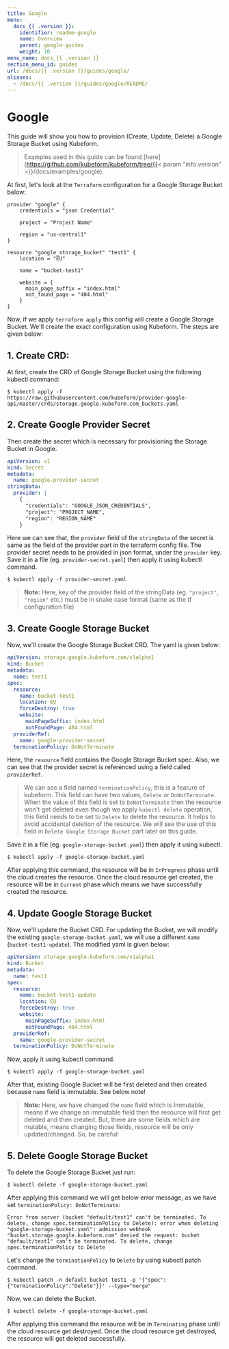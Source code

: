 ```yaml
---
title: Google
menu:
  docs_{{ .version }}:
    identifier: readme-google
    name: Overview
    parent: google-guides
    weight: 10
menu_name: docs_{{ .version }}
section_menu_id: guides
url: /docs/{{ .version }}/guides/google/
aliases:
  - /docs/{{ .version }}/guides/google/README/
---
```


# Google

This guide will show you how to provision (Create, Update, Delete) a Google Storage Bucket using Kubeform.

> Examples used in this guide can be found [here](https://github.com/kubeform/kubeform/tree/{{< param "info.version" >}}/docs/examples/google).

At first, let's look at the `Terraform` configuration for a Google Storage Bucket below:

```
provider "google" {
    credentials = "json Credential"

    project = "Project Name"

    region = "us-central1"
}

resource "google_storage_bucket" "test1" {
    location = "EU"

    name = "bucket-test1"

    website = {
      main_page_suffix = "index.html"
      not_found_page = "404.html"
    }
}
```

Now, if we apply `terraform apply` this config will create a Google Storage Bucket. We'll create the exact configuration using Kubeform. The steps are given below:

## 1. Create CRD:

At first, create the CRD of Google Storage Bucket using the following kubectl command:

```console
$ kubectl apply -f https://raw.githubusercontent.com/kubeform/provider-google-api/master/crds/storage.google.kubeform.com_buckets.yaml
```

## 2. Create Google Provider Secret

Then create the secret which is necessary for provisioning the Storage Bucket in Google.

```yaml
apiVersion: v1
kind: Secret
metadata:
  name: google-provider-secret
stringData:
  provider: |
    {
      "credentials": "GOOGLE_JSON_CREDENTIALS",
      "project": "PROJECT_NAME",
      "region": "REGION_NAME"
    }
```

Here we can see that, the `provider` field of the `stringData` of the secret is same as the field of the provider part in the terraform config file. The provider secret needs to be provided in json format, under the `provider` key. Save it in a file (eg. `provider-secret.yaml`) then apply it using kubectl command.

```console
$ kubectl apply -f provider-secret.yaml
```

> **Note:** Here, key of the provider field of the stringData (eg. `"project"`, `"region"` etc.) must be in snake case format (same as the tf configuration file)

## 3. Create Google Storage Bucket

Now, we'll create the Google Storage Bucket CRD. The yaml is given below:

```yaml
apiVersion: storage.google.kubeform.com/v1alpha1
kind: Bucket
metadata:
  name: test1
spec:
  resource:
    name: bucket-test1
    location: EU
    forceDestroy: true
    website:
      mainPageSuffix: index.html
      notFoundPage: 404.html
  providerRef:
    name: google-provider-secret
  terminationPolicy: DoNotTerminate
```

Here, the `resource` field contains the Google Storage Bucket spec. Also, we can see that the provider secret is referenced using a field called `providerRef`.

> We can see a field named `terminationPolicy`, this is a feature of kubeform. This field can have two values, `Delete` or `DoNotTerminate`. When the value of this field is set to `DoNotTerminate` then the resource won't get deleted even though we apply `kubectl delete` operation, this field needs to be set to `Delete` to delete the resource. It helps to avoid accidental deletion of the resource. We will see the use of this field in `Delete Google Storage Bucket` part later on this guide. 

Save it in a file (eg. `google-storage-bucket.yaml`) then apply it using kubectl.

```console
$ kubectl apply -f google-storage-bucket.yaml
```

After applying this command, the resource will be in `InProgress` phase until the cloud creates the resource. Once the cloud resource get created, the resource will be in `Current` phase which means we have successfully created the resource.


## 4. Update Google Storage Bucket

Now, we'll update the Bucket CRD. For updating the Bucket, we will modify the existing `google-storage-bucket.yaml`, we will use a different `name` (`bucket-test1-update`). The modified yaml is given below:

```yaml
apiVersion: storage.google.kubeform.com/v1alpha1
kind: Bucket
metadata:
  name: test1
spec:
  resource:
    name: bucket-test1-update
    location: EU
    forceDestroy: true
    website:
      mainPageSuffix: index.html
      notFoundPage: 404.html
  providerRef:
    name: google-provider-secret
  terminationPolicy: DoNotTerminate
```

Now, apply it using kubectl command.

```console
$ kubectl apply -f google-storage-bucket.yaml
```

After that, existing Google Bucket will be first deleted and then created because `name` field is immutable. See below note!

> **Note:** Here, we have changed the `name` field which is Immutable, means if we change an immutable field then the resource will first get deleted and then created. But, there are some fields which are mutable, means changing those fields, resource will be only updated/changed. So, be careful!

## 5. Delete Google Storage Bucket

To delete the Google Storage Bucket just run:

```console
$ kubectl delete -f google-storage-bucket.yaml
```

After applying this command we will get below error message, as we have set `terminationPolicy: DoNotTerminate`:

```text
Error from server (bucket "default/test1" can't be terminated. To delete, change spec.terminationPolicy to Delete): error when deleting "google-storage-bucket.yaml": admission webhook "bucket.storage.google.kubeform.com" denied the request: bucket "default/test1" can't be terminated. To delete, change spec.terminationPolicy to Delete
```

Let's change the `terminationPolicy` to `Delete` by using kubectl patch command.

```console
$ kubectl patch -n default bucket test1 -p '{"spec":{"terminationPolicy":"Delete"}}' --type="merge"
```

Now, we can delete the Bucket.

```console
$ kubectl delete -f google-storage-bucket.yaml
```

After applying this command the resource will be in `Terminating` phase until the cloud resource get destroyed. Once the cloud resource get destroyed, the resource will get deleted successfully. 
